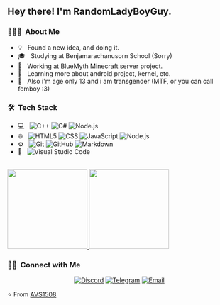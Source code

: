 <h2> Hey there! I'm RandomLadyBoyGuy.</h2>

<h3> 👨🏻‍💻 &nbsp;About Me </h3>

- 💡  &nbsp; Found a new idea, and doing it.
- 🎓 &nbsp; Studying at Benjamarachanusorn School (Sorry)
- 💼 &nbsp; Working at BlueMyth Minecraft server project.
- 🌱 &nbsp; Learning more about android project, kernel, etc.
- 👏 &nbsp; Also i'm age only 13 and i am transgender (MTF, or you can call femboy :3)

<h3> 🛠 &nbsp;Tech Stack</h3>

- 💻 &nbsp;
  ![C++](https://img.shields.io/badge/-C++-333333?style=flat&logo=C%2B%2B&logoColor=00599C)
  ![C#](https://img.shields.io/badge/-CSharp-333333?style=flat&logo=c-sharp&logoColor=228B22)
   ![Node.js](https://img.shields.io/badge/-Node.js-333333?style=flat&logo=node.js)
- 🌐 &nbsp;
  ![HTML5](https://img.shields.io/badge/-HTML5-333333?style=flat&logo=HTML5)
  ![CSS](https://img.shields.io/badge/-CSS-333333?style=flat&logo=CSS3&logoColor=1572B6)
  ![JavaScript](https://img.shields.io/badge/-JavaScript-333333?style=flat&logo=javascript)
  ![Node.js](https://img.shields.io/badge/-Node.js-333333?style=flat&logo=node.js)
- ⚙️ &nbsp;
  ![Git](https://img.shields.io/badge/-Git-333333?style=flat&logo=git)
  ![GitHub](https://img.shields.io/badge/-GitHub-333333?style=flat&logo=github)
  ![Markdown](https://img.shields.io/badge/-Markdown-333333?style=flat&logo=markdown)
- 🔧 &nbsp;
  ![Visual Studio Code](https://img.shields.io/badge/-Visual%20Studio%20Code-333333?style=flat&logo=visual-studio-code&logoColor=007ACC)

<br/>

<a href="https://github.com/AVS1508">
  <img height="180em" src="https://github-readme-stats.vercel.app/api?username=FuseMCDEV&theme=buefy&show_icons=true" />
  <img height="180em" src="https://github-readme-stats.vercel.app/api/top-langs/?username=FuseMCDEV&theme=buefy&layout=compact" />
</a>

<br/>

<h3> 🤝🏻 &nbsp;Connect with Me </h3>

<p align="center">
<a href="https://discord.gg/BeyourselfUwU#4974"><img alt="Discord" src="https://img.shields.io/badge/Discord-BeyourselfUwU%234974-pink?style=flat-square&logo=discord"></a>
  <a href="https://t.me/imcutemeow"><img alt="Telegram" src="https://img.shields.io/badge/Telegram-@imcutemeow-pink?style=flat-square&logo=telegram"></a>
<a href="mailto:cuteladyboy@bluemyth.me"><img alt="Email" src="https://img.shields.io/badge/Email-cuteladyboy@bluemyth.me-pink?style=flat-square&logo=gmail"></a>
</p>

⭐️ From [AVS1508](https://github.com/AVS1508)

<!---
FuseMCDEV/FuseMCDEV is a ✨ special ✨ repository because its `README.md` (this file) appears on your GitHub profile.
You can click the Preview link to take a look at your changes.
--->
